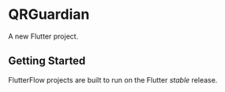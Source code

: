 # QRGuardian

A new Flutter project.

## Getting Started

FlutterFlow projects are built to run on the Flutter _stable_ release.
